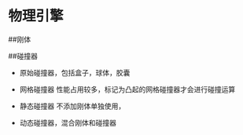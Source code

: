# 物理引擎

##刚体

##碰撞器
- 原始碰撞器，包括盒子，球体，胶囊
- 网格碰撞器 性能占用较多，标记为凸起的网格碰撞器才会进行碰撞运算

- 静态碰撞器 不添加刚体单独使用，
- 动态碰撞器，混合刚体和碰撞器
